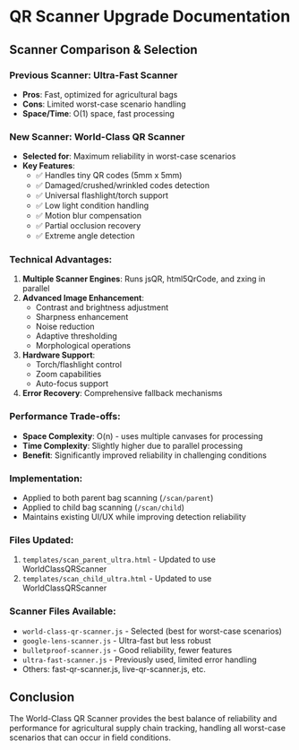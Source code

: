 # QR Scanner Upgrade Documentation

## Scanner Comparison & Selection

### Previous Scanner: Ultra-Fast Scanner
- **Pros**: Fast, optimized for agricultural bags
- **Cons**: Limited worst-case scenario handling
- **Space/Time**: O(1) space, fast processing

### New Scanner: World-Class QR Scanner
- **Selected for**: Maximum reliability in worst-case scenarios
- **Key Features**:
  - ✅ Handles tiny QR codes (5mm x 5mm)
  - ✅ Damaged/crushed/wrinkled codes detection
  - ✅ Universal flashlight/torch support
  - ✅ Low light condition handling
  - ✅ Motion blur compensation
  - ✅ Partial occlusion recovery
  - ✅ Extreme angle detection

### Technical Advantages:
1. **Multiple Scanner Engines**: Runs jsQR, html5QrCode, and zxing in parallel
2. **Advanced Image Enhancement**: 
   - Contrast and brightness adjustment
   - Sharpness enhancement
   - Noise reduction
   - Adaptive thresholding
   - Morphological operations
3. **Hardware Support**: 
   - Torch/flashlight control
   - Zoom capabilities
   - Auto-focus support
4. **Error Recovery**: Comprehensive fallback mechanisms

### Performance Trade-offs:
- **Space Complexity**: O(n) - uses multiple canvases for processing
- **Time Complexity**: Slightly higher due to parallel processing
- **Benefit**: Significantly improved reliability in challenging conditions

### Implementation:
- Applied to both parent bag scanning (`/scan/parent`) 
- Applied to child bag scanning (`/scan/child`)
- Maintains existing UI/UX while improving detection reliability

### Files Updated:
1. `templates/scan_parent_ultra.html` - Updated to use WorldClassQRScanner
2. `templates/scan_child_ultra.html` - Updated to use WorldClassQRScanner

### Scanner Files Available:
- `world-class-qr-scanner.js` - Selected (best for worst-case scenarios)
- `google-lens-scanner.js` - Ultra-fast but less robust
- `bulletproof-scanner.js` - Good reliability, fewer features
- `ultra-fast-scanner.js` - Previously used, limited error handling
- Others: fast-qr-scanner.js, live-qr-scanner.js, etc.

## Conclusion
The World-Class QR Scanner provides the best balance of reliability and performance for agricultural supply chain tracking, handling all worst-case scenarios that can occur in field conditions.